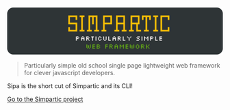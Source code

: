 ![SIMPARTIC Particularly simple web framework](doc/_assets/_raw/logo_doc.svg)<br>

> Particularly simple old school single page lightweight web framework for clever javascript developers.

Sipa is the short cut of Simpartic and its CLI!

[Go to the Simpartic project](https://www.github.com/magynhard/simpartic)